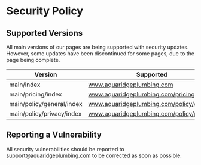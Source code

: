 # Security Policy

## Supported Versions

All main versions of our pages are being supported with security updates. However, some updates have been discontinued for some pages, due to the page being complete.

| Version | Supported          |
| ------- | ------------------ |
| main/index   | www.aquaridgeplumbing.com |
| main/pricing/index   | www.aquaridgeplumbing.com/pricing |
| main/policy/general/index   | www.aquaridgeplumbing.com/policy/general |
| main/policy/privacy/index   | www.aquaridgeplumbing.com/policy/privacy |

## Reporting a Vulnerability

All security vulnerabilities should be reported to support@aquaridgeplumbing.com to be corrected as soon as possible.
